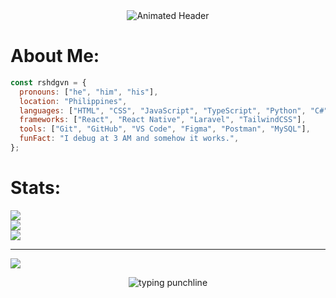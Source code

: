 <div align="center">
  <img src="https://readme-typing-svg.demolab.com?font=Fira+Code&weight=700&size=42&duration=3000&pause=1000&color=00FF00&center=true&vCenter=true&width=800&height=80&lines=Hi%2C+I'm+Rasheed+Gavin;Aspiring+Software+Engineer" alt="Animated Header" />
</div>

# About Me:
```javascript
const rshdgvn = {
  pronouns: ["he", "him", "his"],
  location: "Philippines",
  languages: ["HTML", "CSS", "JavaScript", "TypeScript", "Python", "C#", "PHP"],
  frameworks: ["React", "React Native", "Laravel", "TailwindCSS"],
  tools: ["Git", "GitHub", "VS Code", "Figma", "Postman", "MySQL"],
  funFact: "I debug at 3 AM and somehow it works.",
};

```

# Stats:
![](https://github-readme-stats.vercel.app/api?username=rshdgvn&theme=shadow_green&hide_border=true&include_all_commits=true&count_private=true)<br/>
![](https://nirzak-streak-stats.vercel.app/?user=rshdgvn&theme=shadow_green&hide_border=true)<br/>
![](https://github-readme-stats.vercel.app/api/top-langs/?username=rshdgvn&theme=shadow_green&hide_border=true&include_all_commits=true&count_private=true&layout=compact)

---
[![](https://visitcount.itsvg.in/api?id=rshdgvn&icon=0&color=0)](https://visitcount.itsvg.in)

<!-- Proudly created with GPRM ( https://gprm.itsvg.in ) -->
<div align="center">
  <img src="https://readme-typing-svg.demolab.com?font=Fira+Code&size=20&duration=3600&pause=1000&color=ff79c6&center=true&vCenter=true&width=760&height=90&lines=You%E2%80%99re+the+semicolon+to+my+statements+without+you%2C+I%E2%80%99m+broken." alt="typing punchline"/>
</div>

